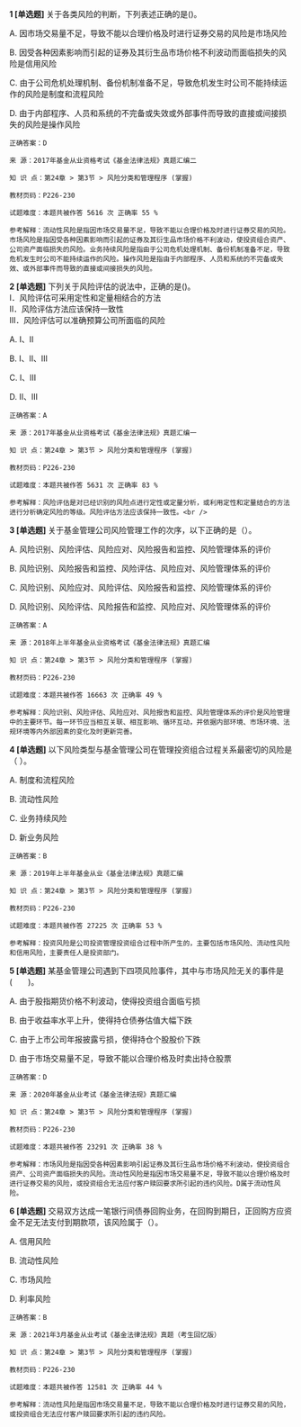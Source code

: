 **1 [单选题]** 关于各类风险的判断，下列表述正确的是()。

A. 因市场交易量不足，导致不能以合理价格及时进行证券交易的风险是市场风险

B. 因受各种因素影响而引起的证券及其衍生品市场价格不利波动而面临损失的风险是信用风险

C. 由于公司危机处理机制、备份机制准备不足，导致危机发生时公司不能持续运作的风险是制度和流程风险

D. 由于内部程序、人员和系统的不完备或失效或外部事件而导致的直接或间接损失的风险是操作风险

```
正确答案：D

来 源：2017年基金从业资格考试《基金法律法规》真题汇编二

知 识 点：第24章 > 第3节 > 风险分类和管理程序 (掌握)

教材页码：P226-230

试题难度：本题共被作答 5616 次 正确率 55 %

参考解释：流动性风险是指因市场交易量不足，导致不能以合理价格及时进行证券交易的风险。市场风险是指因受各种因素影响而引起的证券及其衍生品市场价格不利波动，使投资组合资产、公司资产面临损失的风险。业务持续风险是指由于公司危机处理机制、备份机制准备不足，导致危机发生时公司不能持续运作的风险。操作风险是指由于内部程序、人员和系统的不完备或失效、或外部事件而导致的直接或间接损失的风险。
```


**2 [单选题]** 下列关于风险评估的说法中，正确的是()。<br />
Ⅰ．风险评估可采用定性和定量相结合的方法<br />
Ⅱ．风险评估方法应该保持一致性<br />
Ⅲ．风险评估可以准确预算公司所面临的风险

A. Ⅰ、Ⅱ

B. Ⅰ、Ⅱ、Ⅲ

C. Ⅰ、Ⅲ

D. Ⅱ、Ⅲ

```
正确答案：A

来 源：2017年基金从业资格考试《基金法律法规》真题汇编一

知 识 点：第24章 > 第3节 > 风险分类和管理程序 (掌握)

教材页码：P226-230

试题难度：本题共被作答 5631 次 正确率 83 %

参考解释：风险评估是对已经识别的风险点进行定性或定量分析，或利用定性和定量结合的方法进行分析确定风险的等级。风险评估方法应该保持一致性。<br />
```


**3 [单选题]** 关于基金管理公司风险管理工作的次序，以下正确的是（）。

A. 风险识别、风险评估、风险应对、风险报告和监控、风险管理体系的评价

B. 风险识别、风险报告和监控、风险评估、风险应对、风险管理体系的评价

C. 风险识别、风险应对、风险评估、风险报告和监控、风险管理体系的评价

D. 风险识别、风险评估、风险报告和监控、风险应对、风险管理体系的评价

```
正确答案：A

来 源：2018年上半年基金从业资格考试《基金法律法规》真题汇编

知 识 点：第24章 > 第3节 > 风险分类和管理程序 (掌握)

教材页码：P226-230

试题难度：本题共被作答 16663 次 正确率 49 %

参考解释：风险识别、风险评估、风险应对、风险报告和监控、风险管理体系的评价是风险管理中的主要环节。每一环节应当相互关联、相互影响、循环互动，并依据内部环境、市场环境、法规环境等内外部因素的变化及时更新完善。
```


**4 [单选题]** 以下风险类型与基金管理公司在管理投资组合过程关系最密切的风险是（    ）。

A. 制度和流程风险

B. 流动性风险

C. 业务持续风险

D. 新业务风险 

```
正确答案：B

来 源：2019年上半年基金从业《基金法律法规》真题汇编

知 识 点：第24章 > 第3节 > 风险分类和管理程序 (掌握)

教材页码：P226-230

试题难度：本题共被作答 27225 次 正确率 53 %

参考解释：投资风险是公司投资管理投资组合过程中所产生的，主要包括市场风险、流动性风险和信用风险，主要责任人是投资部门。
```


**5 [单选题]** 某基金管理公司遇到下四项风险事件，其中与市场风险无关的事件是(&emsp;&emsp;)。

A. 由于股指期货价格不利波动，使得投资组合面临亏损

B. 由于收益率水平上升，使得持仓债券估值大幅下跌

C. 由于上市公司年报披露亏损，使得持仓个股股价下跌

D. 由于市场交易量不足，导致不能以合理价格及时卖出持仓股票

```
正确答案：D

来 源：2020年基金从业考试《基金法律法规》真题汇编

知 识 点：第24章 > 第3节 > 风险分类和管理程序 (掌握)

教材页码：P226-230

试题难度：本题共被作答 23291 次 正确率 38 %

参考解释：市场风险是指因受各种因素影响引起证券及其衍生品市场价格不利波动，使投资组合资产、公司资产面临损失的风险。流动性风险是指因市场交易量不足，导致不能以合理价格及时进行证券交易的风险，或投资组合无法应付客户赎回要求所引起的违约风险。D属于流动性风险。
```


**6 [单选题]** 交易双方达成一笔银行间债券回购业务，在回购到期日，正回购方应资金不足无法支付到期款项，该风险属于（）。

A. 信用风险

B. 流动性风险

C. 市场风险

D. 利率风险

```
正确答案：B

来 源：2021年3月基金从业考试《基金法律法规》真题（考生回忆版）

知 识 点：第24章 > 第3节 > 风险分类和管理程序 (掌握)

教材页码：P226-230

试题难度：本题共被作答 12581 次 正确率 44 %

参考解释：流动性风险是指因市场交易量不足，导致不能以合理价格及时进行证券交易的风险，或投资组合无法应付客户赎回要求所引起的违约风险。
```

